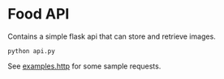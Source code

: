 # Food API
Contains a simple flask api that can store and retrieve images.

``python api.py``

See [examples.http](./examples.http) for some sample requests.
